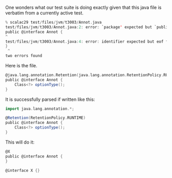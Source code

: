 One wonders what our test suite is doing exactly given that this java file is verbatim from a currently active test.
```scala
% scalac29 test/files/jvm/t3003/Annot.java 
test/files/jvm/t3003/Annot.java:2: error: `package' expected but `public' found.
public @interface Annot {
^
test/files/jvm/t3003/Annot.java:4: error: identifier expected but eof found.
}
 ^
two errors found
```
Here is the file.
```scala
@java.lang.annotation.Retention(java.lang.annotation.RetentionPolicy.RUNTIME)
public @interface Annot {
    Class<?> optionType();
}
```
It is successfully parsed if written like this:
```scala
import java.lang.annotation.*;

@Retention(RetentionPolicy.RUNTIME)
public @interface Annot {
    Class<?> optionType();
}
```
This will do it:

```scala
@X
public @interface Annot {
}

@interface X {}
```
